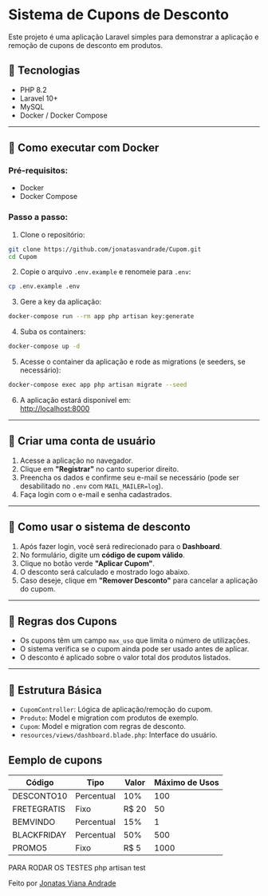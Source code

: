 # Sistema de Cupons de Desconto

Este projeto é uma aplicação Laravel simples para demonstrar a aplicação e remoção de cupons de desconto em produtos.

## 🔧 Tecnologias

- PHP 8.2
- Laravel 10+
- MySQL
- Docker / Docker Compose

---

## 🚀 Como executar com Docker

### Pré-requisitos:

- Docker
- Docker Compose

### Passo a passo:

1. Clone o repositório:

```bash
git clone https://github.com/jonatasvandrade/Cupom.git
cd Cupom
```

2. Copie o arquivo `.env.example` e renomeie para `.env`:

```bash
cp .env.example .env
```

3. Gere a key da aplicação:

```bash
docker-compose run --rm app php artisan key:generate
```

4. Suba os containers:

```bash
docker-compose up -d
```

5. Acesse o container da aplicação e rode as migrations (e seeders, se necessário):

```bash
docker-compose exec app php artisan migrate --seed
```

6. A aplicação estará disponível em:  
[http://localhost:8000](http://localhost:8000)

---

## 👤 Criar uma conta de usuário

1. Acesse a aplicação no navegador.
2. Clique em **"Registrar"** no canto superior direito.
3. Preencha os dados e confirme seu e-mail se necessário (pode ser desabilitado no `.env` com `MAIL_MAILER=log`).
4. Faça login com o e-mail e senha cadastrados.

---

## 💸 Como usar o sistema de desconto

1. Após fazer login, você será redirecionado para o **Dashboard**.
2. No formulário, digite um **código de cupom válido**.
3. Clique no botão verde **"Aplicar Cupom"**.
4. O desconto será calculado e mostrado logo abaixo.
5. Caso deseje, clique em **"Remover Desconto"** para cancelar a aplicação do cupom.

---

## 🎫 Regras dos Cupons

- Os cupons têm um campo `max_uso` que limita o número de utilizações.
- O sistema verifica se o cupom ainda pode ser usado antes de aplicar.
- O desconto é aplicado sobre o valor total dos produtos listados.

---

## 📁 Estrutura Básica

- `CupomController`: Lógica de aplicação/remoção do cupom.
- `Produto`: Model e migration com produtos de exemplo.
- `Cupom`: Model e migration com regras de desconto.
- `resources/views/dashboard.blade.php`: Interface do usuário.

## Eemplo de cupons

| Código         | Tipo       | Valor  | Máximo de Usos |
|----------------|------------|--------|----------------|
| DESCONTO10     | Percentual | 10%    | 100            |
| FRETEGRATIS    | Fixo       | R$ 20  | 50             | 
| BEMVINDO       | Percentual | 15%    | 1              | 
| BLACKFRIDAY    | Percentual | 50%    | 500            |
| PROMO5         | Fixo       | R$ 5   | 1000           | 

PARA RODAR OS TESTES
php artisan test

Feito por [Jonatas Viana Andrade](https://github.com/jonatasvandrade)
